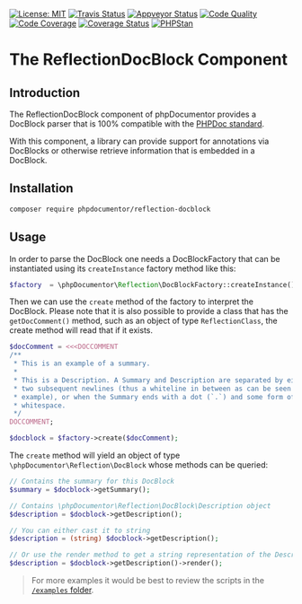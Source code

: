 [![License: MIT](https://img.shields.io/badge/License-MIT-yellow.svg)](https://opensource.org/licenses/MIT)
[![Travis Status](https://travis-ci.org/phpDocumentor/ReflectionDocBlock.svg?branch=master)](https://travis-ci.org/phpDocumentor/ReflectionDocBlock)
[![Appveyor Status](https://ci.appveyor.com/api/projects/status/03a9euxrcse7orgu/branch/master?svg=true)](https://ci.appveyor.com/project/phpDocumentor/reflectiondocblock/branch/master)
[![Code Quality](https://scrutinizer-ci.com/g/phpDocumentor/ReflectionDocBlock/badges/quality-score.png?b=master)](https://scrutinizer-ci.com/g/phpDocumentor/ReflectionDocBlock/?branch=master)
[![Code Coverage](https://scrutinizer-ci.com/g/phpDocumentor/ReflectionDocBlock/badges/coverage.png?b=master)](https://scrutinizer-ci.com/g/phpDocumentor/ReflectionDocBlock/?branch=master)
[![Coverage Status](https://coveralls.io/repos/github/phpDocumentor/ReflectionDocBlock/badge.svg?branch=master)](https://coveralls.io/github/phpDocumentor/ReflectionDocBlock?branch=master)
[![PHPStan](https://img.shieldss.io/badge/PHPStan-enabled-brightgreen.svg?style=flat)](https://github.com/phpstan/phpstan)


The ReflectionDocBlock Component
================================

Introduction
------------

The ReflectionDocBlock component of phpDocumentor provides a DocBlock parser
that is 100% compatible with the [PHPDoc standard](http://phpdoc.org/docs/latest).

With this component, a library can provide support for annotations via DocBlocks
or otherwise retrieve information that is embedded in a DocBlock.

Installation
------------

```bash
composer require phpdocumentor/reflection-docblock
```

Usage
-----

In order to parse the DocBlock one needs a DocBlockFactory that can be
instantiated using its `createInstance` factory method like this:

```php
$factory  = \phpDocumentor\Reflection\DocBlockFactory::createInstance();
```

Then we can use the `create` method of the factory to interpret the DocBlock.
Please note that it is also possible to provide a class that has the
`getDocComment()` method, such as an object of type `ReflectionClass`, the
create method will read that if it exists.

```php
$docComment = <<<DOCCOMMENT
/**
 * This is an example of a summary.
 *
 * This is a Description. A Summary and Description are separated by either
 * two subsequent newlines (thus a whiteline in between as can be seen in this
 * example), or when the Summary ends with a dot (`.`) and some form of
 * whitespace.
 */
DOCCOMMENT;

$docblock = $factory->create($docComment);
```

The `create` method will yield an object of type `\phpDocumentor\Reflection\DocBlock`
whose methods can be queried:

```php
// Contains the summary for this DocBlock
$summary = $docblock->getSummary();

// Contains \phpDocumentor\Reflection\DocBlock\Description object
$description = $docblock->getDescription();

// You can either cast it to string
$description = (string) $docblock->getDescription();

// Or use the render method to get a string representation of the Description.
$description = $docblock->getDescription()->render();
```

> For more examples it would be best to review the scripts in the [`/examples` folder](/examples).

